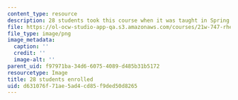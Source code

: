 ```yaml
---
content_type: resource
description: 28 students took this course when it was taught in Spring 2015.
file: https://ol-ocw-studio-app-qa.s3.amazonaws.com/courses/21w-747-rhetoric-spring-2015/d631076f71ae5ad4cd85f9ded50d8265_28.png
file_type: image/png
image_metadata:
  caption: ''
  credit: ''
  image-alt: ''
parent_uid: f97971ba-34d6-6075-4089-d485b31b5172
resourcetype: Image
title: 28 students enrolled
uid: d631076f-71ae-5ad4-cd85-f9ded50d8265
---
```

